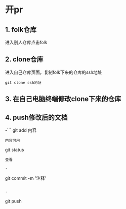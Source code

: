 # 开pr

## 1. folk仓库

进入别人仓库点击folk

## 2. clone仓库

进入自己仓库页面，复制folk下来的仓库的ssh地址

```
git clone ssh地址
```

## 3. 在自己电脑终端修改clone下来的仓库

## 4. push修改后的文档

-```
git add 内容
```
内容可用
```
git status
```
查看

-
```
git commit -m '注释'
```

-
```
git push
```

